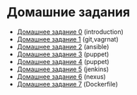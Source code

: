 # Домашние задания

- [Домашнее задание 0](01-introduction/README.md#домашнее-задание) (introduction)
- [Домашнее задание 1](02-tools/README.md#домашнее-задание-1) (git,vagrnat)
- [Домашнее задание 2](03-4-ansible/README.md#домашнее-задание-2) (ansible)
- [Домашнее задание 3](05-puppet/README.md#домашнее-задание-4) (puppet)
- [Домашнее задание 4](06-puppet/README.md#домашнее-задание-5) (puppet)
- [Домашнее задание 5](07-jenkins/README.md#домашнее-задание-6) (jenkins)
- [Домашнее задание 6](08-nexus/README.md#домашнее-задание-7) (nexus)
- [Домашнее задание 7](09-docker/README.md#домашнее-задание-8) (Dockerfile)